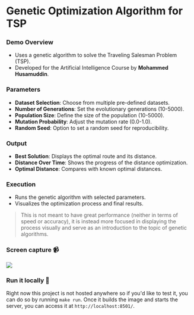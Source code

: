 # Genetic Optimization Algorithm for TSP

### Demo Overview
- Uses a genetic algorithm to solve the Traveling Salesman Problem (TSP).
- Developed for the Artificial Intelligence Course by **Mohammed Husamuddin**.

### Parameters
- **Dataset Selection**: Choose from multiple pre-defined datasets.
- **Number of Generations**: Set the evolutionary generations (10-5000).
- **Population Size**: Define the size of the population (10-5000).
- **Mutation Probability**: Adjust the mutation rate (0.0-1.0).
- **Random Seed**: Option to set a random seed for reproducibility.

### Output
- **Best Solution**: Displays the optimal route and its distance.
- **Distance Over Time**: Shows the progress of the distance optimization.
- **Optimal Distance**: Compares with known optimal distances.

### Execution
- Runs the genetic algorithm with selected parameters.
- Visualizes the optimization process and final results.


> This is not meant to have great performance (neither in terms of speed or accuracy), it
is instead more focused in displaying the process visually and serve as an introduction
to the topic of genetic algorithms.

### Screen capture :video_camera:
![](images/streamlit-app-2021-05-08-15-05-17.gif)

### Run it locally :microscope:
Right now this project is not hosted anywhere so if you'd like to test it, you can do so
by running `make run`. Once it builds the image and starts the server, you can access
it at `http://localhost:8501/`.
